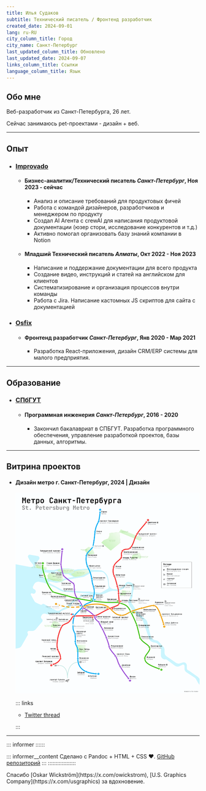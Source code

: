 ```yaml
---
title: Илья Судаков
subtitle: Технический писатель / Фронтенд разработчик
created_date: 2024-09-01
lang: ru-RU
city_column_title: Город
city_name: Санкт-Петербург
last_updated_column_title: Обновлено
last_updated_date: 2024-09-07
links_column_title: Ссылки
language_column_title: Язык
---
```


## Обо мне

Веб-разработчик из Санкт-Петербурга, 26 лет.

Сейчас занимаюсь pet-проектами - дизайн + веб.

---

## Опыт

<section class="experience-list">

- ### [Improvado](https://improvado.io)
  - #### <span>Бизнес-аналитик/Технический писатель</span> <span>_Санкт-Петербург_, Ноя 2023 - сейчас</span>
    - Анализ и описание требований для продуктовых фичей
    - Работа с командой дизайнеров, разработчиков и менеджером по продукту
    - Создал AI Агента с crewAI для написания продуктовой документации (юзер стори, исследование конкурентов и т.д.)
    - Активно помогал организовать базу знаний компании в Notion
  - #### <span>Младший Технический писатель</span> <span>_Алматы_, Окт 2022 - Ноя 2023</span>
    - Написание и поддержание документации для всего продукта
    - Создание видео, инструкций и статей на английском для клиентов
    - Систематизирование и организация процессов внутри команды
    - Работа с Jira. Написание кастомных JS скриптов для сайта с документацией
- ### [Osfix](https://osfix.ru)
  - #### <span>Фронтенд разработчик</span> <span>_Санкт-Петербург_, Янв 2020 - Мар 2021</span>
    - Разработка React-приложения, дизайн CRM/ERP системы для малого предприятия.

</section>

---

## Образование

<section class="experience-list">

- ### [СПбГУТ](https://sut.ru)
  - #### <span>Программная инженерия</span> <span>_Санкт-Петербург_, 2016 - 2020</span>
    - Закончил бакалавриат в СПБГУТ. Разработка программного обеспечения, управление разработкой проектов, базы данных, алгоритмы.

</section>

---

## Витрина проектов

<section class="showcase-list">

- #### Дизайн метро г. Санкт-Петербург, 2024 | Дизайн

  [![Метро Санкт-Петербурга](../assets/metro_spb.png)](https://x.com/ilyasudakov_dev/status/1831182730467672080)

  ::: links

  - [Twitter thread](https://x.com/ilyasudakov_dev/status/1831182730467672080)

  :::
  </section>

---

::: informer ::::::

<!-- prettier-ignore -->
::: informer__content
Сделано с Pandoc + HTML + CSS ♥. [GitHub репозиторий](https://github.com/ilyasudakov/monospace/)
:::
::::::::::::::::::

<footer>
Спасибо [Oskar Wickström](https://x.com/owickstrom), [U.S. Graphics Company](https://x.com/usgraphics) за вдохновение.
</footer>
